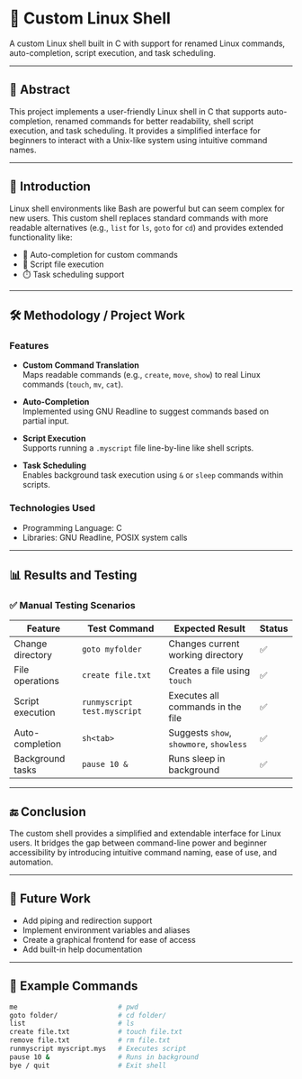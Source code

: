 # 🐚 Custom Linux Shell

A custom Linux shell built in C with support for renamed Linux commands, auto-completion, script execution, and task scheduling.

---

## 📄 Abstract

This project implements a user-friendly Linux shell in C that supports auto-completion, renamed commands for better readability, shell script execution, and task scheduling. It provides a simplified interface for beginners to interact with a Unix-like system using intuitive command names.

---

## 🚀 Introduction

Linux shell environments like Bash are powerful but can seem complex for new users. This custom shell replaces standard commands with more readable alternatives (e.g., `list` for `ls`, `goto` for `cd`) and provides extended functionality like:

- 🔁 Auto-completion for custom commands  
- 📜 Script file execution  
- ⏱️ Task scheduling support  

---

## 🛠️ Methodology / Project Work

### Features

- **Custom Command Translation**  
  Maps readable commands (e.g., `create`, `move`, `show`) to real Linux commands (`touch`, `mv`, `cat`).

- **Auto-Completion**  
  Implemented using GNU Readline to suggest commands based on partial input.

- **Script Execution**  
  Supports running a `.myscript` file line-by-line like shell scripts.

- **Task Scheduling**  
  Enables background task execution using `&` or `sleep` commands within scripts.

### Technologies Used

- Programming Language: C  
- Libraries: GNU Readline, POSIX system calls

---

## 📊 Results and Testing

### ✅ Manual Testing Scenarios

| Feature              | Test Command                     | Expected Result                         | Status |
|----------------------|----------------------------------|------------------------------------------|--------|
| Change directory     | `goto myfolder`                  | Changes current working directory       | ✅     |
| File operations      | `create file.txt`                | Creates a file using `touch`            | ✅     |
| Script execution     | `runmyscript test.myscript`      | Executes all commands in the file       | ✅     |
| Auto-completion      | `sh<tab>`                        | Suggests `show`, `showmore`, `showless` | ✅     |
| Background tasks     | `pause 10 &`                     | Runs sleep in background                | ✅     |

---

## 🔚 Conclusion

The custom shell provides a simplified and extendable interface for Linux users. It bridges the gap between command-line power and beginner accessibility by introducing intuitive command naming, ease of use, and automation.

---

## 🔮 Future Work

- Add piping and redirection support  
- Implement environment variables and aliases  
- Create a graphical frontend for ease of access  
- Add built-in help documentation  

---


## 📁 Example Commands

```bash
me                         # pwd
goto folder/               # cd folder/
list                       # ls
create file.txt            # touch file.txt
remove file.txt            # rm file.txt
runmyscript myscript.mys   # Executes script
pause 10 &                 # Runs in background
bye / quit                 # Exit shell
